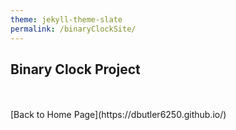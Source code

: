```yaml
---
theme: jekyll-theme-slate
permalink: /binaryClockSite/
---
```


## Binary Clock Project



<br>
<br>
[Back to Home Page](https://dbutler6250.github.io/)
<br>
